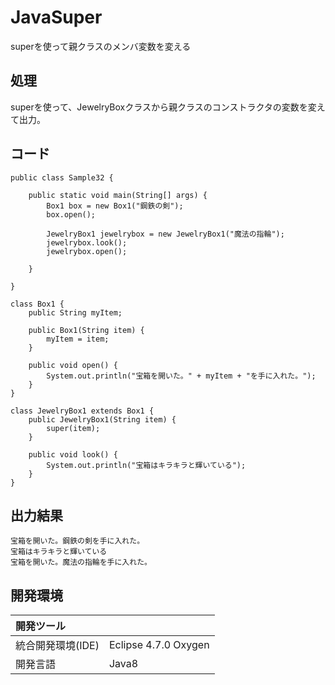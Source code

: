 # JavaSuper
superを使って親クラスのメンバ変数を変える

## 処理
superを使って、JewelryBoxクラスから親クラスのコンストラクタの変数を変えて出力。

## コード
```
public class Sample32 {

	public static void main(String[] args) {
		Box1 box = new Box1("鋼鉄の剣");
		box.open();

		JewelryBox1 jewelrybox = new JewelryBox1("魔法の指輪");
		jewelrybox.look();
		jewelrybox.open();

	}

}

class Box1 {
	public String myItem;

	public Box1(String item) {
		myItem = item;
	}

	public void open() {
		System.out.println("宝箱を開いた。" + myItem + "を手に入れた。");
	}
}

class JewelryBox1 extends Box1 {
	public JewelryBox1(String item) {
		super(item);
	}

	public void look() {
		System.out.println("宝箱はキラキラと輝いている");
	}
}
```

## 出力結果  
```
宝箱を開いた。鋼鉄の剣を手に入れた。
宝箱はキラキラと輝いている
宝箱を開いた。魔法の指輪を手に入れた。
```
  
## 開発環境
| 開発ツール |  |
|:-|:-|
| 統合開発環境(IDE) | Eclipse 4.7.0 Oxygen |
| 開発言語 | Java8 |
